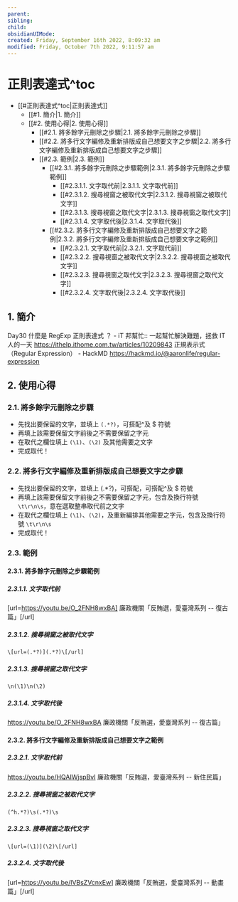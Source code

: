 ```yaml
---
parent: 
sibling: 
child: 
obsidianUIMode: 
created: Friday, September 16th 2022, 8:09:32 am
modified: Friday, October 7th 2022, 9:11:57 am
---
```

# 正則表達式^toc

- [[#正則表達式^toc|正則表達式]]
	- [[#1. 簡介|1. 簡介]]
	- [[#2. 使用心得|2. 使用心得]]
		- [[#2.1. 將多餘字元刪除之步驟|2.1. 將多餘字元刪除之步驟]]
		- [[#2.2. 將多行文字編修及重新排版成自己想要文字之步驟|2.2. 將多行文字編修及重新排版成自己想要文字之步驟]]
		- [[#2.3. 範例|2.3. 範例]]
			- [[#2.3.1. 將多餘字元刪除之步驟範例|2.3.1. 將多餘字元刪除之步驟範例]]
				- [[#2.3.1.1. 文字取代前|2.3.1.1. 文字取代前]]
				- [[#2.3.1.2. 搜尋視窗之被取代文字|2.3.1.2. 搜尋視窗之被取代文字]]
				- [[#2.3.1.3. 搜尋視窗之取代文字|2.3.1.3. 搜尋視窗之取代文字]]
				- [[#2.3.1.4. 文字取代後|2.3.1.4. 文字取代後]]
			- [[#2.3.2. 將多行文字編修及重新排版成自己想要文字之範例|2.3.2. 將多行文字編修及重新排版成自己想要文字之範例]]
				- [[#2.3.2.1. 文字取代前|2.3.2.1. 文字取代前]]
				- [[#2.3.2.2. 搜尋視窗之被取代文字|2.3.2.2. 搜尋視窗之被取代文字]]
				- [[#2.3.2.3. 搜尋視窗之取代文字|2.3.2.3. 搜尋視窗之取代文字]]
				- [[#2.3.2.4. 文字取代後|2.3.2.4. 文字取代後]]

## 1. 簡介

Day30 什麼是 RegExp 正則表達式 ？ - iT 邦幫忙:: 一起幫忙解決難題，拯救 IT 人的一天
https://ithelp.ithome.com.tw/articles/10209843
正規表示式（Regular Expression） - HackMD
https://hackmd.io/@aaronlife/regular-expression

## 2. 使用心得
### 2.1. 將多餘字元刪除之步驟
- 先找出要保留的文字，並填上 `(.*?)`，可搭配^及 $ 符號
- 再填上該需要保留文字前後之不需要保留之字元
- 在取代之欄位填上 `(\1)`、`(\2)` 及其他需要之文字
- 完成取代！

### 2.2. 將多行文字編修及重新排版成自己想要文字之步驟
- 先找出要保留的文字，並填上 (.*?)，可搭配，可搭配^及 $ 符號
- 再填上該需要保留文字前後之不需要保留之字元，包含及換行符號 `\t\r\n\s`，意在選取整串取代前之文字
- 在取代之欄位填上 `(\1)`、`(\2)`，及重新編排其他需要之字元，包含及換行符號 `\t\r\n\s`
- 完成取代！

### 2.3. 範例
#### 2.3.1. 將多餘字元刪除之步驟範例
##### 2.3.1.1. 文字取代前
[url=https://youtu.be/O_2FNH8wxBA] 廉政機關「反賄選，愛臺灣系列 -- 復古篇」[/url]

##### 2.3.1.2. 搜尋視窗之被取代文字
`\[url=(.*?)](.*?)\[/url]`

##### 2.3.1.3. 搜尋視窗之取代文字
`\n(\1)\n(\2)`

##### 2.3.1.4. 文字取代後
https://youtu.be/O_2FNH8wxBA
廉政機關「反賄選，愛臺灣系列 -- 復古篇」

#### 2.3.2. 將多行文字編修及重新排版成自己想要文字之範例

##### 2.3.2.1. 文字取代前
https://youtu.be/HQAIWjspBvI
廉政機關「反賄選，愛臺灣系列 -- 新住民篇」

##### 2.3.2.2. 搜尋視窗之被取代文字
`(^h.*?)\s(.*?)\s`

##### 2.3.2.3. 搜尋視窗之取代文字
`\[url=(\1)](\2)\[/url]`

##### 2.3.2.4. 文字取代後
[url=https://youtu.be/lVBsZVcnxEw] 廉政機關「反賄選，愛臺灣系列 -- 動畫篇」[/url]


